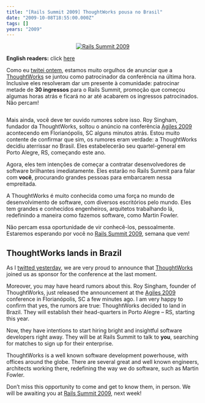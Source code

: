 ```yaml
---
title: "[Rails Summit 2009] ThoughtWorks pousa no Brasil"
date: "2009-10-08T18:55:00.000Z"
tags: []
years: "2009"
---
```


<p></p>
<p style="text-align: center"><a href="http://www.railssummit.com.br?utm_campaign=Railssummit&amp;utm_source=banner_parceiros&amp;utm_medium=banner&amp;utm_content=por_728x90"><img src="http://railssummit.com.br/imgs/43/original/728x90.gif" srcset="http://railssummit.com.br/imgs/43/original/728x90.gif 2x" alt="Rails Summit 2009"></a></p>
<p><strong>English readers:</strong> click <a href="/2009/10/08/rails-summit-2009-thoughtworks-pousa-no-brasil#thoughtworks_english">here</a></p>
<p>Como eu <a href="http://twitter.com/AkitaOnRails/statuses/4687822234">twitei ontem</a>, estamos muito orgulhos de anunciar que a <a href="http://www.thoughtworks.com">ThoughtWorks</a> se juntou como patrocinador da conferência na última hora. Inclusive eles resolveram dar um presente à comunidade: patrocinar metade de <strong>30 ingressos</strong> para o Rails Summit, promoção que começou algumas horas atrás e ficará no ar até acabarem os ingressos patrocinados. Não percam!</p>
<p style="text-align: center"><img src="http://s3.amazonaws.com/akitaonrails/assets/2009/10/8/TW_Logo_original.gif" srcset="http://s3.amazonaws.com/akitaonrails/assets/2009/10/8/TW_Logo_original.gif 2x" alt=""></p>
<p>Mais ainda, você deve ter ouvido rumores sobre isso. Roy Singham, fundador da ThoughtWorks, soltou o anúncio na conferência <a href="http://agiles2009.org">Agiles 2009</a> acontecendo em Florianópolis, SC alguns minutos atrás. Estou muito contente de confirmar que sim, os rumores eram verdade: a ThoughtWorks decidiu aterrissar no Brasil. Eles estabelecerão seu quartel-general em Porto Alegre, RS, começando este ano.</p>
<p>Agora, eles tem intenções de começar a contratar desenvolvedores de software brilhantes imediatamente. Eles estarão no Rails Summit para falar com <strong>você</strong>, procurando grandes pessoas para embarcarem nessa empreitada.</p>
<p>A ThoughtWorks é muito conhecida como uma força no mundo de desenvolvimento de software, com diversos escritórios pelo mundo. Eles tem grandes e conhecidos engenheiros, arquitetos trabalhando lá, redefinindo a maneira como fazemos software, como Martin Fowler.</p>
<p>Não percam essa oportunidade de vir conhecê-los, pessoalmente. Estaremos esperando por você no <a href="http://www.railssummit.com.br">Rails Summit 2009</a>, semana que vem!</p>
<p></p>
<p></p>
<p><a name="thoughtworks_english"></a></p>
<h2>ThoughtWorks lands in Brazil</h2>
<p>As I <a href="https://twitter.com/AkitaOnRails/statuses/4687822234">twitted yesterday</a>, we are very proud to announce that <a href="https://www.thoughtworks.com">ThoughtWorks</a> joined us as sponsor for the conference at the last moment.</p>
<p>Moreover, you may have heard rumors about this. Roy Singham, founder of ThoughtWorks, just released the announcement at the <a href="https://www.agiles2009.org">Agiles 2009</a> conference in Florianópolis, SC a few minutes ago. I am very happy to confirm that yes, the rumors are true: ThoughtWorks decided to land in Brazil. They will establish their head-quarters in Porto Alegre – RS, starting this year.</p>
<p>Now, they have intentions to start hiring bright and insightful software developers right away. They will be at Rails Summit to talk to <strong>you</strong>, searching for matches to sign up for their enterprise.</p>
<p>ThoughtWorks is a well known software development powerhouse, with offices around the globe. There are several great and well known engineers, architects working there, redefining the way we do software, such as Martin Fowler.</p>
<p>Don’t miss this opportunity to come and get to know them, in person. We will be awaiting you at <a href="https://www.railssummit.com.br/en/home">Rails Summit 2009</a>, next week!</p>
<p></p>